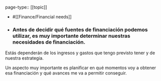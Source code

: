 page-type:: [[topic]]

- #[[Finance/Financial needs]]

- ### Antes de decidir qué fuentes de financiación podemos utilizar, es muy importante determinar nuestras necesidades de financiación.

Estás dependerán de los ingresos y gastos que tengo previsto tener y de nuestra estrategia.

Un aspecto muy importante es planificar en qué momentos voy a obtener esa financiación y qué avances me va a permitir conseguir.



